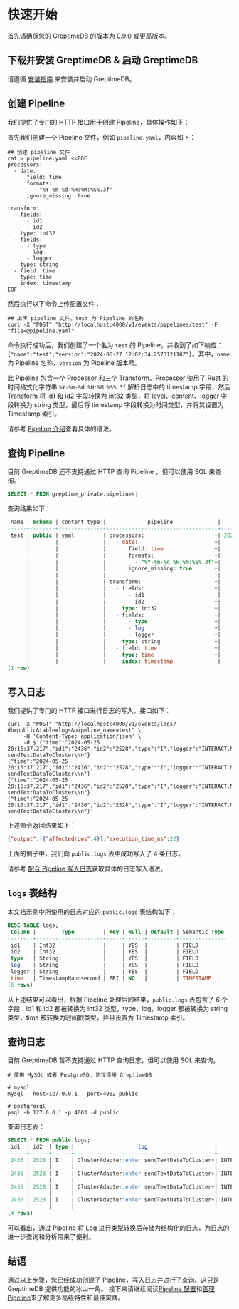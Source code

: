 # 快速开始

首先请确保您的 GreptimeDB 的版本为 0.9.0 或更高版本。

## 下载并安装 GreptimeDB & 启动 GreptimeDB

请遵循 [安装指南](../../getting-started/overview.md) 来安装并启动 GreptimeDB。

## 创建 Pipeline

我们提供了专门的 HTTP 接口用于创建 Pipeline，具体操作如下：

首先我们创建一个 Pipeline 文件，例如 `pipeline.yaml`，内容如下：

```shell
## 创建 pipeline 文件
cat > pipeline.yaml <<EOF
processors:
  - date:
      field: time
      formats:
        - "%Y-%m-%d %H:%M:%S%.3f"
      ignore_missing: true

transform:
  - fields:
      - id1
      - id2
    type: int32
  - fields:
      - type
      - log
      - logger
    type: string
  - field: time
    type: time
    index: timestamp
EOF
```

然后执行以下命令上传配置文件：

```shell
## 上传 pipeline 文件。test 为 Pipeline 的名称
curl -X "POST" "http://localhost:4000/v1/events/pipelines/test" -F "file=@pipeline.yaml"
```

命令执行成功后，我们创建了一个名为 `test` 的 Pipeline，并收到了如下响应：`{"name":"test","version":"2024-06-27 12:02:34.257312110Z"}`。其中，`name` 为 Pipeline 名称，`version` 为 Pipeline 版本号。

此 Pipeline 包含一个 Processor 和三个 Transform。Processor 使用了 Rust 的时间格式化字符串 `%Y-%m-%d %H:%M:%S%.3f` 解析日志中的 timestamp 字段，然后 Transform 将 id1 和 id2 字段转换为 int32 类型，将 level、content、logger 字段转换为 string 类型，最后将 timestamp 字段转换为时间类型，并将其设置为 Timestamp 索引。

请参考 [Pipeline 介绍](log-pipeline.md)查看具体的语法。



## 查询 Pipeline

目前 GreptimeDB 还不支持通过 HTTP 查询 Pipeline ，但可以使用 SQL 来查询。

```sql
SELECT * FROM greptime_private.pipelines;
```

查询结果如下：

```sql
 name | schema | content_type |             pipeline              |         created_at
------+--------+--------------+-----------------------------------+----------------------------
 test | public | yaml         | processors:                      +| 2024-06-27 12:02:34.257312
      |        |              |   - date:                        +|
      |        |              |       field: time                +|
      |        |              |       formats:                   +|
      |        |              |         - "%Y-%m-%d %H:%M:%S%.3f"+|
      |        |              |       ignore_missing: true       +|
      |        |              |                                  +|
      |        |              | transform:                       +|
      |        |              |   - fields:                      +|
      |        |              |       - id1                      +|
      |        |              |       - id2                      +|
      |        |              |     type: int32                  +|
      |        |              |   - fields:                      +|
      |        |              |       - type                     +|
      |        |              |       - log                      +|
      |        |              |       - logger                   +|
      |        |              |     type: string                 +|
      |        |              |   - field: time                  +|
      |        |              |     type: time                   +|
      |        |              |     index: timestamp              |
(1 row)
```

## 写入日志

我们提供了专门的 HTTP 接口进行日志的写入，接口如下：

```shell
curl -X "POST" "http://localhost:4000/v1/events/logs?db=public&table=logs&pipeline_name=test" \
     -H 'Content-Type: application/json' \
     -d $'{"time":"2024-05-25 20:16:37.217","id1":"2436","id2":"2528","type":"I","logger":"INTERACT.MANAGER","log":"ClusterAdapter:enter sendTextDataToCluster\\n"}
{"time":"2024-05-25 20:16:37.217","id1":"2436","id2":"2528","type":"I","logger":"INTERACT.MANAGER","log":"ClusterAdapter:enter sendTextDataToCluster\\n"}
{"time":"2024-05-25 20:16:37.217","id1":"2436","id2":"2528","type":"I","logger":"INTERACT.MANAGER","log":"ClusterAdapter:enter sendTextDataToCluster\\n"}
{"time":"2024-05-25 20:16:37.217","id1":"2436","id2":"2528","type":"I","logger":"INTERACT.MANAGER","log":"ClusterAdapter:enter sendTextDataToCluster\\n"}'
```
上述命令返回结果如下：

```json
{"output":[{"affectedrows":4}],"execution_time_ms":22}
```

上面的例子中，我们向 `public.logs` 表中成功写入了 4 条日志。

请参考 [配合 Pipeline 写入日志](write-log.md)获取具体的日志写入语法。

## `logs` 表结构

本文档示例中所使用的日志对应的 `public.logs` 表结构如下：

```sql
DESC TABLE logs;
 Column |        Type         | Key | Null | Default | Semantic Type
--------+---------------------+-----+------+---------+---------------
 id1    | Int32               |     | YES  |         | FIELD
 id2    | Int32               |     | YES  |         | FIELD
 type   | String              |     | YES  |         | FIELD
 log    | String              |     | YES  |         | FIELD
 logger | String              |     | YES  |         | FIELD
 time   | TimestampNanosecond | PRI | NO   |         | TIMESTAMP
(6 rows)
```

从上述结果可以看出，根据 Pipeline 处理后的结果，`public.logs` 表包含了 6 个字段：id1 和 id2 都被转换为 int32 类型，type、log、logger 都被转换为 string 类型，time 被转换为时间戳类型，并且设置为 Timestamp 索引。

## 查询日志

目前 GreptimeDB 暂不支持通过 HTTP 查询日志，但可以使用 SQL 来查询。

```shell
# 使用 MySQL 或者 PostgreSQL 协议连接 GreptimeDB

# mysql
mysql --host=127.0.0.1 --port=4002 public

# postgresql
psql -h 127.0.0.1 -p 4003 -d public
```

查询日志表：

```sql
SELECT * FROM public.logs;
 id1  | id2  | type |                    log                     |      logger      |            time
------+------+------+--------------------------------------------+------------------+----------------------------
 2436 | 2528 | I    | ClusterAdapter:enter sendTextDataToCluster+| INTERACT.MANAGER | 2024-05-25 20:16:37.217000
      |      |      |                                            |                  |
 2436 | 2528 | I    | ClusterAdapter:enter sendTextDataToCluster+| INTERACT.MANAGER | 2024-05-25 20:16:37.217000
      |      |      |                                            |                  |
 2436 | 2528 | I    | ClusterAdapter:enter sendTextDataToCluster+| INTERACT.MANAGER | 2024-05-25 20:16:37.217000
      |      |      |                                            |                  |
 2436 | 2528 | I    | ClusterAdapter:enter sendTextDataToCluster+| INTERACT.MANAGER | 2024-05-25 20:16:37.217000
      |      |      |                                            |                  |
(4 rows)
```

可以看出，通过 Pipeline 将 Log 进行类型转换后存储为结构化的日志，为日志的进一步查询和分析带来了便利。

## 结语

通过以上步骤，您已经成功创建了 Pipeline，写入日志并进行了查询。这只是 GreptimeDB 提供功能的冰山一角。
接下来请继续阅读[Pipeline 配置](log-pipeline.md)和[管理 Pipeline](manage-pipeline.md)来了解更多高级特性和最佳实践。